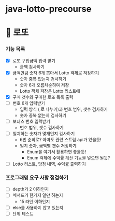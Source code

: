 # java-lotto-precourse

# 🔢 로또

### 기능 목록

- [x] 로또 구입금액 입력 받기
    - 금액 검사하기
- [x] 금액만큼 숫자 6개 뽑아서 Lotto 객체로 저장하기
    - 숫자 중복 없는지 검사하기
    - 숫자 6개 오름차순하여 저장
    - Lotto 객체 저장은 Lotto 리스트에
- [x] 구매 갯수와 구매한 로또 목록 출력
- [ ] 번호 6개 입력받기
    - 입력 방식 (,로 나누기)과 번호 범위, 갯수 검사하기
    - 숫자 중복 없는지 검사하기
- [ ] 보너스 번호 입력받기
    - 번호 범위, 갯수 검사하기
- [ ] 일치하는 숫자가 몇개인지 검사하기
    - 6번 순회로? 아마도 관련 스트림 api가 있을듯!
    - 일치 숫자, 금액별 갯수 저장하기
        - Enum을 여기서 활용하면 좋을듯!
        - Enum 객체에 수익률 계산 기능을 넣으면 될듯?
- [ ] Lotto 리스트, 당첨 내역, 수익률 출력하기

### 프로그래밍 요구 사항 점검하기
- [ ] depth가 2 이하인지
- [ ] 메서드가 한가지 일만 하는지
  - 15 라인 이하인지
- [ ] else를 사용하지 않고 있는지
- [ ] 단위 테스트